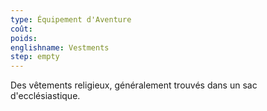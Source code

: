 ```yaml
---
type: Équipement d'Aventure
coût:
poids:
englishname: Vestments
step: empty
---
```

Des vêtements religieux, généralement trouvés dans un sac d'ecclésiastique.